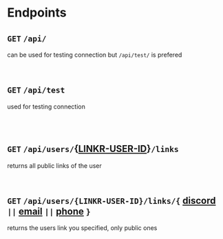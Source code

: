 # Endpoints

## **`GET`** `/api/`

can be used for testing connection but `/api/test/` is prefered

<br>

## **`GET`** `/api/test`

used for testing connection

<br>
<br>

## **`GET`** `/api/users/`{<u>LINKR-USER-ID</u>}`/links`

returns all public links of the user

<br>

## **`GET`** `/api/users/{LINKR-USER-ID}/links/{` <u>discord</u> `||` <u>email</u> `||` <u>phone</u> `}`

returns the users link you specified, only public ones

<br>